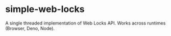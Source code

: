 # simple-web-locks
A single threaded implementation of Web Locks API. Works across runtimes (Browser, Deno, Node).

